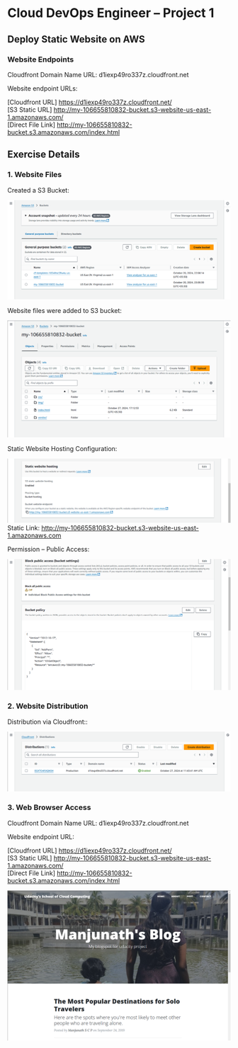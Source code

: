 
# Cloud DevOps Engineer – Project 1 
## Deploy Static Website on AWS 

### Website Endpoints 
Cloudfront Domain Name URL: d1iexp49ro337z.cloudfront.net 

Website endpoint URLs:  

[Cloudfront URL] https://d1iexp49ro337z.cloudfront.net/  
[S3 Static URL] http://my-106655810832-bucket.s3-website-us-east-1.amazonaws.com/  
[Direct File Link] http://my-106655810832-bucket.s3.amazonaws.com/index.html


## Exercise Details
### 1. Website Files 

Created a S3 Bucket: 

![S3 Bucket Created](Screenshots/1_S3_Bucket_Creation.png)

Website files were added to S3 bucket: 

![Website files were added to S3 bucket](Screenshots/2_Files_added_to_S3.png)

Static Website Hosting Configuration: 

![Static Website Hosting Configuration](Screenshots/3_static_website_hosting.png)
Static Link: http://my-106655810832-bucket.s3-website-us-east-1.amazonaws.com  

Permission – Public Access:  

![Permission – Public Access](Screenshots/4_bucket_permissions.png)

### 2. Website Distribution 

Distribution via Cloudfront:: 

![Distribution via Cloudfront](Screenshots/5_cloudfront_distribution.png)


### 3. Web Browser Access 

Cloudfront Domain Name URL: d1iexp49ro337z.cloudfront.net 

Website endpoint URL:  

[Cloudfront URL] https://d1iexp49ro337z.cloudfront.net/  
[S3 Static URL] http://my-106655810832-bucket.s3-website-us-east-1.amazonaws.com/  
[Direct File Link] http://my-106655810832-bucket.s3.amazonaws.com/index.html

![Web Page Screenshot](Screenshots/6_webpage_view.png)
